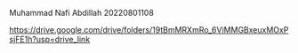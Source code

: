 Muhammad Nafi Abdillah
20220801108

https://drive.google.com/drive/folders/19tBmMRXmRo_6ViMMGBxeuxMOxPsjFE1h?usp=drive_link
